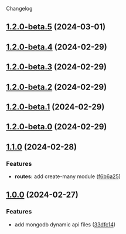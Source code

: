 Changelog

## [1.2.0-beta.5](https://github.com/MikeDev75015/mongodb-dynamic-api/compare/prerelease...1.2.0-beta.5) (2024-03-01)

## [1.2.0-beta.4](https://github.com/MikeDev75015/mongodb-dynamic-api/compare/prerelease...1.2.0-beta.4) (2024-02-29)

## [1.2.0-beta.3](https://github.com/MikeDev75015/mongodb-dynamic-api/compare/prerelease...1.2.0-beta.3) (2024-02-29)

## [1.2.0-beta.2](https://github.com/MikeDev75015/mongodb-dynamic-api/compare/prerelease...1.2.0-beta.2) (2024-02-29)

## [1.2.0-beta.1](https://github.com/MikeDev75015/mongodb-dynamic-api/compare/prerelease...1.2.0-beta.1) (2024-02-29)

## [1.2.0-beta.0](https://github.com/MikeDev75015/mongodb-dynamic-api/compare/prerelease...1.2.0-beta.0) (2024-02-29)

## [1.1.0](https://github.com/MikeDev75015/mongodb-dynamic-api/compare/mongodb-dynamic-api-v1.1.0...mongodb-dynamic-api-v1.2.0) (2024-02-28)


### Features

* **routes:** add create-many module ([f6b6a25](https://github.com/MikeDev75015/mongodb-dynamic-api/commit/f6b6a25edfc924ce5e305951db97c353465156e3))

## [1.0.0](https://github.com/MikeDev75015/mongodb-dynamic-api/compare/mongodb-dynamic-api-v1.0.0...mongodb-dynamic-api-v1.1.0) (2024-02-27)


### Features

* add mongodb dynamic api files ([33dfc14](https://github.com/MikeDev75015/mongodb-dynamic-api/commit/33dfc143d34e31c802a5d1adb5e8d99ad5aadc6f))
